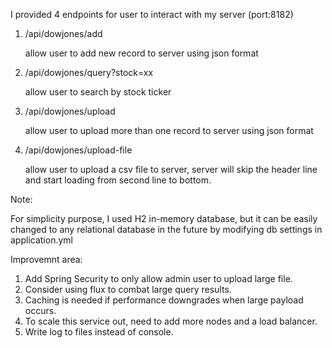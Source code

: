 I provided 4 endpoints for user to interact with my server (port:8182)

1. /api/dowjones/add

   allow user to add new record to server using json format
2. /api/dowjones/query?stock=xx

   allow user to search by stock ticker
3. /api/dowjones/upload

   allow user to upload more than one record to server using json format
4. /api/dowjones/upload-file

   allow user to upload a csv file to server, server will skip the header line and start loading from second line to bottom.
   
Note:

For simplicity purpose, I used H2 in-memory database,
but it can be easily changed to any relational database in the future by modifying db settings in application.yml

Improvemnt area:
1. Add Spring Security to only allow admin user to upload large file.
2. Consider using flux to combat large query results.
3. Caching is needed if performance downgrades when large payload occurs.
4. To scale this service out, need to add more nodes and a load balancer.
5. Write log to files instead of console.
